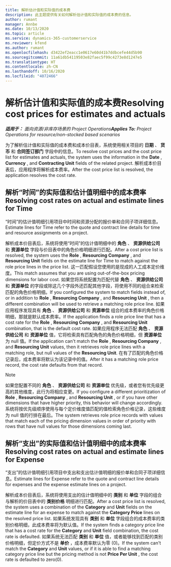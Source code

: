 ```yaml
---
title: 解析估计值和实际值的成本费
description: 此主题提供有关如何解析估计值和实际值的成本费的信息。
author: rumant
manager: Annbe
ms.date: 10/13/2020
ms.topic: article
ms.service: dynamics-365-customerservice
ms.reviewer: kfend
ms.author: rumant
ms.openlocfilehash: d3422ef2eacc1e0617e60d41b7ddbcefe44d5b90
ms.sourcegitcommit: 11a61db54119503e82faec5f99c4273e8d1247e5
ms.translationtype: HT
ms.contentlocale: zh-CN
ms.lasthandoff: 10/16/2020
ms.locfileid: "4072466"
---
```

# <a name="resolving-cost-prices-for-estimates-and-actuals"></a><span data-ttu-id="c7a0c-103">解析估计值和实际值的成本费</span><span class="sxs-lookup"><span data-stu-id="c7a0c-103">Resolving cost prices for estimates and actuals</span></span>

<span data-ttu-id="c7a0c-104">_**适用于：** 面向资源/非库存场景的 Project Operations_</span><span class="sxs-lookup"><span data-stu-id="c7a0c-104">_**Applies To:** Project Operations for resource/non-stocked based scenarios_</span></span>

<span data-ttu-id="c7a0c-105">为了解析估计值和实际值的成本费和成本价目表，系统使用相关项目的 **日期** 、 **货币** 和 **合同签订部门** 字段中的信息。</span><span class="sxs-lookup"><span data-stu-id="c7a0c-105">To resolve cost prices and the cost price list for estimates and actuals, the system uses the information in the **Date** , **Currency** , and **Contracting Unit** fields of the related project.</span></span> <span data-ttu-id="c7a0c-106">解析成本价目表后，应用程序将解析成本费率。</span><span class="sxs-lookup"><span data-stu-id="c7a0c-106">After the cost price list is resolved, the application resolves the cost rate.</span></span>

## <a name="resolving-cost-rates-on-actual-and-estimate-lines-for-time"></a><span data-ttu-id="c7a0c-107">解析“时间”的实际值和估计值明细中的成本费率</span><span class="sxs-lookup"><span data-stu-id="c7a0c-107">Resolving cost rates on actual and estimate lines for Time</span></span>

<span data-ttu-id="c7a0c-108">“时间”的估计值明细引用项目中时间和资源分配的报价单和合同子项详细信息。</span><span class="sxs-lookup"><span data-stu-id="c7a0c-108">Estimate lines for Time refer to the quote and contract line details for time and resource assignments on a project.</span></span>

<span data-ttu-id="c7a0c-109">解析成本价目表后，系统将使用“时间”的估计值明细中的 **角色** 、 **资源供给公司** 和 **资源单位** 字段与价目表中的角色价格明细进行匹配。</span><span class="sxs-lookup"><span data-stu-id="c7a0c-109">After a cost price list is resolved, the system uses the **Role** , **Resourcing Company** , and **Resourcing Unit** fields on the estimate line for Time to match against the role price lines in the price list.</span></span> <span data-ttu-id="c7a0c-110">这一匹配假设您使用的是现成的人工成本定价维度。</span><span class="sxs-lookup"><span data-stu-id="c7a0c-110">This match assumes that you are using out-of-the-box pricing dimensions for labor cost.</span></span> <span data-ttu-id="c7a0c-111">如果您将系统配置为匹配代替 **角色** 、 **资源供给公司** 和 **资源单位** 的字段或除这几个字段外还匹配其他字段，将使用不同的组合来检索匹配的角色价格明细。</span><span class="sxs-lookup"><span data-stu-id="c7a0c-111">If you configured the system to match fields instead of, or in addition to **Role** , **Resourcing Company** , and **Resourcing Unit** , then a different combination will be used to retrieve a matching role price line.</span></span> <span data-ttu-id="c7a0c-112">如果应用程序发现具有 **角色** 、 **资源供给公司** 和 **资源单位** 组合的成本费率的角色价格明细，那就是默认成本费率。</span><span class="sxs-lookup"><span data-stu-id="c7a0c-112">If the application finds a role price line that has a cost rate for the **Role** , **Resourcing Company** , and **Resourcing Unit** combination, that is the default cost rate.</span></span> <span data-ttu-id="c7a0c-113">如果应用程序无法匹配 **角色** 、 **资源供给公司** 和 **资源单位** 值，它将检索具有匹配角色的角色价格明细，但 **资源单位** 为 null 值。</span><span class="sxs-lookup"><span data-stu-id="c7a0c-113">If the application can't match the **Role** , **Resourcing Company** , and **Resourcing Unit** values, then it retrieves role price lines with a matching role, but null values of the **Resourcing Unit**.</span></span> <span data-ttu-id="c7a0c-114">在有了匹配的角色价格记录后，成本费率将默认为该记录中的值。</span><span class="sxs-lookup"><span data-stu-id="c7a0c-114">After it has a matching role price record, the cost rate defaults from that record.</span></span> 

> [!NOTE]
> <span data-ttu-id="c7a0c-115">如果您配置不同的 **角色** 、 **资源供给公司** 和 **资源单位** 优先级，或者您有优先级更高的其他维度，此行为将相应变更。</span><span class="sxs-lookup"><span data-stu-id="c7a0c-115">If you configure a different prioritization of **Role** , **Resourcing Company** , and **Resourcing Unit** , or if you have other dimensions that have higher priority, this behavior will change accordingly.</span></span> <span data-ttu-id="c7a0c-116">系统将按优先级顺序使用与每个定价维度值匹配的值检索角色价格记录，这些维度为 null 值的行排在最后。</span><span class="sxs-lookup"><span data-stu-id="c7a0c-116">The system retrieves role price records with values that match each of the pricing dimension values in order of priority with rows that have null values for those dimensions coming last.</span></span>

## <a name="resolving-cost-rates-on-actual-and-estimate-lines-for-expense"></a><span data-ttu-id="c7a0c-117">解析“支出”的实际值和估计值明细中的成本费率</span><span class="sxs-lookup"><span data-stu-id="c7a0c-117">Resolving cost rates on actual and estimate lines for Expense</span></span>

<span data-ttu-id="c7a0c-118">“支出”的估计值明细引用项目中支出和支出估计值明细的报价单和合同子项详细信息。</span><span class="sxs-lookup"><span data-stu-id="c7a0c-118">Estimate lines for Expense refer to the quote and contract line details for expenses and the expense estimate lines on a project.</span></span>

<span data-ttu-id="c7a0c-119">解析成本价目表后，系统将使用支出的估计值明细中的 **类别** 和 **单位** 字段的组合与解析的价目表中的 **类别价格** 明细进行匹配。</span><span class="sxs-lookup"><span data-stu-id="c7a0c-119">After a cost price list is resolved, the system uses a combination of the **Category** and **Unit** fields on the estimate line for an expense to match against the **Category Price** lines on the resolved price list.</span></span> <span data-ttu-id="c7a0c-120">如果系统发现具有 **类别** 和 **单位** 字段组合的成本费率的类别价格明细，此成本费率将为默认值。</span><span class="sxs-lookup"><span data-stu-id="c7a0c-120">If the system finds a category price line that has a cost rate for the **Category** and **Unit** field combination, the cost rate is defaulted.</span></span> <span data-ttu-id="c7a0c-121">如果系统无法匹配 **类别** 和 **单位** 值，或者能够找到匹配的类别价格明细，但定价方式不是 **单价** ，成本费率默认为零 (0)。</span><span class="sxs-lookup"><span data-stu-id="c7a0c-121">If the system can't match the **Category** and **Unit** values, or if it is able to find a matching category price line but the pricing method is not **Price Per Unit** , the cost rate is defaulted to zero(0).</span></span>
